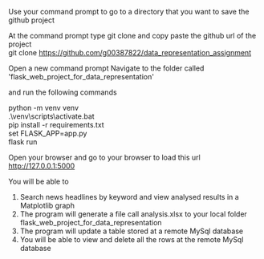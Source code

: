 Use your command prompt to go to a directory that you want to save the github project

At the command prompt type git clone and copy paste the github url of the project<br>
git clone https://github.com/g00387822/data_representation_assignment

Open a new command prompt
Navigate to the folder called 'flask_web_project_for_data_representation'

and run the following commands

python -m venv venv<br>
.\venv\scripts\activate.bat<br>
pip install -r requirements.txt<br>
set FLASK_APP=app.py<br>
flask run<br>

Open your browser and go to your browser to load this url<br>
http://127.0.0.1:5000

You will be able to 

1. Search news headlines by keyword and view analysed results in a Matplotlib graph
2. The program will generate a file call analysis.xlsx to your local folder flask_web_project_for_data_representation
3. The program will update a table stored at a remote MySql database
4. You will be able to view and delete all the rows at the remote MySql database

